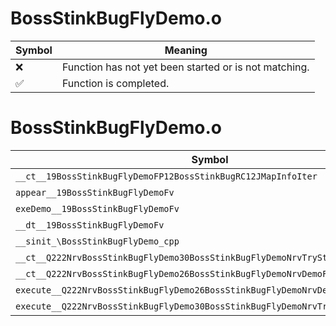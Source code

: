 # BossStinkBugFlyDemo.o
| Symbol | Meaning 
| ------------- | ------------- 
| :x: | Function has not yet been started or is not matching. 
| :white_check_mark: | Function is completed. 


# BossStinkBugFlyDemo.o
| Symbol | Decompiled? |
| ------------- | ------------- |
| `__ct__19BossStinkBugFlyDemoFP12BossStinkBugRC12JMapInfoIter` | :x: |
| `appear__19BossStinkBugFlyDemoFv` | :x: |
| `exeDemo__19BossStinkBugFlyDemoFv` | :x: |
| `__dt__19BossStinkBugFlyDemoFv` | :x: |
| `__sinit_\BossStinkBugFlyDemo_cpp` | :x: |
| `__ct__Q222NrvBossStinkBugFlyDemo30BossStinkBugFlyDemoNrvTryStartFv` | :x: |
| `__ct__Q222NrvBossStinkBugFlyDemo26BossStinkBugFlyDemoNrvDemoFv` | :x: |
| `execute__Q222NrvBossStinkBugFlyDemo26BossStinkBugFlyDemoNrvDemoCFP5Spine` | :x: |
| `execute__Q222NrvBossStinkBugFlyDemo30BossStinkBugFlyDemoNrvTryStartCFP5Spine` | :x: |
